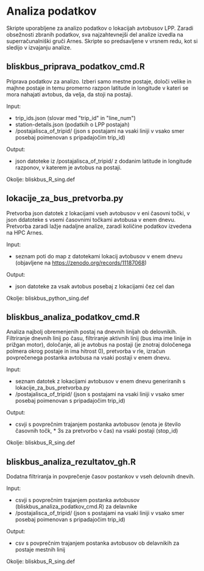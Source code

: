 # Analiza podatkov

Skripte uporabljene za analizo podatkov o lokacijah avtobusov LPP. Zaradi obsežnosti zbranih podatkov, sva najzahtevnejši del analize izvedla na superračunalniški gruči Arnes. Skripte so predsavljene v vrsnem redu, kot si sledijo v izvajanju analize. 	

## bliskbus_priprava_podatkov_cmd.R
Priprava podatkov za analizo. Izberi samo mestne postaje, določi velike in majhne postaje in temu promerno razpon latitude in longitude v kateri se mora nahajati avtobus, da velja, da stoji na postaji.  

Input:  
- trip_ids.json (slovar med "trip_id" in "line_num")
- station-details.json (podatkih o LPP postajah)
- /postajalisca_of_tripid/ (json s postajami na vsaki liniji v vsako smer posebaj poimenovan s pripadajočim trip_id)

Output:  
- json datoteke iz /postajalisca_of_tripid/ z dodanim latitude in longitude razponov, v katerem je avtobus na postaji. 	

Okolje: bliskbus_R_sing.def  


## lokacije_za_bus_pretvorba.py 
Pretvorba json datotek z lokacijami vseh avtobusov v eni časovni točki, v json ddatoteke s vsemi časovnimi točkami avtobusa v enem dnevu. Pretvorba zaradi lažje nadaljne analize, zaradi količine podatkov izvedena na HPC Arnes. 	

Input: 
- seznam poti do map z datotekami lokacij avtobusov v enem dnevu (objavljene na https://zenodo.org/records/11187068)	

Output:   
- json datoteke za vsak avtobus posebaj z lokacijami čez cel dan

Okolje: bliskbus_python_sing.def 


## bliskbus_analiza_podatkov_cmd.R
Analiza najbolj obremenjenih postaj na dnevnih linijah ob delovnikih. Filtriranje dnevnih linij po času, filtriranje aktivnih linij (bus ima ime linije in prižgan motor), določanje, ali je avtobus na postaji (je znotraj določenega polmera okrog postaje in ima hitrost 0), pretvorba v rle, izračun povprečenega postanka avtobusa na vsaki postaji v enem dnevu. 

Input: 
- seznam datotek z lokacijami avtobusov v enem dnevu generiranih s lokacije_za_bus_pretvorba.py 
- /postajalisca_of_tripid/ (json s postajami na vsaki liniji v vsako smer posebaj poimenovan s pripadajočim trip_id)

Output:  
- csvji s povprečnim trajanjem postanka avtobusov (enota je število časovnih točk, * 3s za pretvorbo v čas) na vsaki postaji (stop_id)

Okolje: bliskbus_R_sing.def  

## bliskbus_analiza_rezultatov_gh.R
Dodatna filtriranja in povprečenje časov postankov v vseh delovnih dnevih. 

Input: 
- csvji s povprečnim trajanjem postanka avtobusov (bliskbus_analiza_podatkov_cmd.R) za delavnike
- /postajalisca_of_tripid/ (json s postajami na vsaki liniji v vsako smer posebaj poimenovan s pripadajočim trip_id)

Output:  
- csv s povprečnim trajanjem postanka avtobusov ob delavnikih za postaje mestnih linij

Okolje: bliskbus_R_sing.def  




##